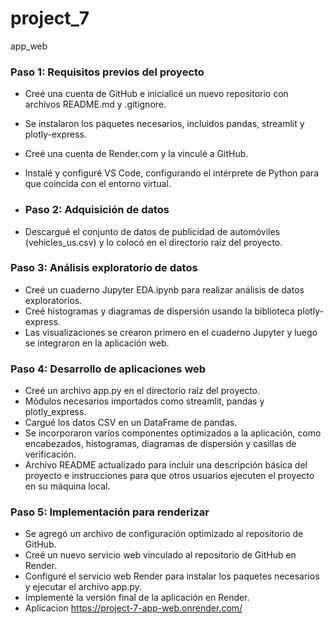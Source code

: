 # project_7
app_web

### Paso 1: Requisitos previos del proyecto

- Creé una cuenta de GitHub e inicialicé un nuevo repositorio con archivos README.md y .gitignore.
- Se instalaron los paquetes necesarios, incluidos pandas, streamlit y plotly-express.
- Creé una cuenta de Render.com y la vinculé a GitHub.
- Instalé y configuré VS Code, configurando el intérprete de Python para que coincida con el entorno virtual.

- ### Paso 2: Adquisición de datos

- Descargué el conjunto de datos de publicidad de automóviles (vehicles_us.csv) y lo colocó en el directorio raíz del proyecto.

### Paso 3: Análisis exploratorio de datos

- Creé un cuaderno Jupyter EDA.ipynb para realizar análisis de datos exploratorios.
- Creé histogramas y diagramas de dispersión usando la biblioteca plotly-express.
- Las visualizaciones se crearon primero en el cuaderno Jupyter y luego se integraron en la aplicación web.

### Paso 4: Desarrollo de aplicaciones web

- Creé un archivo app.py en el directorio raíz del proyecto.
- Módulos necesarios importados como streamlit, pandas y plotly_express.
- Cargué los datos CSV en un DataFrame de pandas.
- Se incorporaron varios componentes optimizados a la aplicación, como encabezados, histogramas, diagramas de dispersión y casillas de verificación.
- Archivo README actualizado para incluir una descripción básica del proyecto e instrucciones para que otros usuarios ejecuten el proyecto en su máquina local.

### Paso 5: Implementación para renderizar

- Se agregó un archivo de configuración optimizado al repositorio de GitHub.
- Creé un nuevo servicio web vinculado al repositorio de GitHub en Render.
- Configuré el servicio web Render para instalar los paquetes necesarios y ejecutar el archivo app.py.
- Implementé la versión final de la aplicación en Render.
- Aplicacion https://project-7-app-web.onrender.com/
